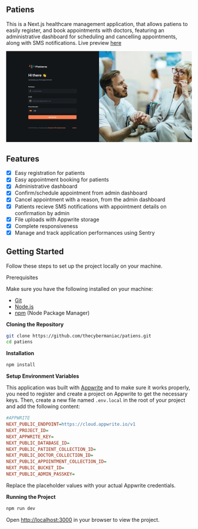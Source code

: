 ## Patiens

This is a Next.js healthcare management application, that allows patiens to easily register, and book appointments with doctors, featuring an administrative dashboard for scheduling and cancelling appointments, along with SMS notifications. Live preview [here](https://patiens.vercel.app)

![Patiens](/public/assets/thumbnail.png)

## Features

-   [x] Easy registration for patients
-   [x] Easy appointment booking for patients
-   [x] Administrative dashboard
-   [x] Confirm/schedule appointment from admin dashboard
-   [x] Cancel appointment with a reason, from the admin dashboard
-   [x] Patients recieve SMS notifications with appointment details on confirmation by admin
-   [x] File uploads with Appwrite storage
-   [x] Complete responsiveness
-   [x] Manage and track application performances using Sentry

## Getting Started

Follow these steps to set up the project locally on your machine.

Prerequisites

Make sure you have the following installed on your machine:

- [Git](https://git-scm.com/)
- [Node.js](https://nodejs.org/en)
- [npm](https://www.npmjs.com/) (Node Package Manager)

**Cloning the Repository**

```bash
git clone https://github.com/thecybermaniac/patiens.git
cd patiens
```

**Installation**

```bash
npm install
```

**Setup Environment Variables**

This application was built with [Appwrite](https://appwrite.io) and to make sure it works properly, you need to register and create a project on Appwrite to get the necessary keys. Then, create a new file named `.env.local` in the root of your project and add the following content:

```ini
#APPWRITE
NEXT_PUBLIC_ENDPOINT=https://cloud.appwrite.io/v1
NEXT_PROJECT_ID=
NEXT_APPWRITE_KEY=
NEXT_PUBLIC_DATABASE_ID=
NEXT_PUBLIC_PATIENT_COLLECTION_ID=
NEXT_PUBLIC_DOCTOR_COLLECTION_ID=
NEXT_PUBLIC_APPOINTMENT_COLLECTION_ID=
NEXT_PUBLIC_BUCKET_ID=
NEXT_PUBLIC_ADMIN_PASSKEY=
```

Replace the placeholder values with your actual Appwrite credentials.

**Running the Project**

```bash
npm run dev
```

Open [http://localhost:3000](http://localhost:3000) in your browser to view the project.